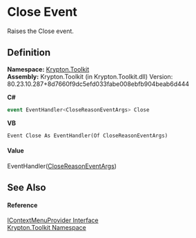 # Close Event


Raises the Close event.



## Definition
**Namespace:** <a href="79d2eac2-21f4-54ff-7552-b20c33c30600.md">Krypton.Toolkit</a>  
**Assembly:** Krypton.Toolkit (in Krypton.Toolkit.dll) Version: 80.23.10.287+8d7660f9dc5efd033fabe008ebfb904beab6d444

**C#**
``` C#
event EventHandler<CloseReasonEventArgs> Close
```
**VB**
``` VB
Event Close As EventHandler(Of CloseReasonEventArgs)
```



#### Value
EventHandler(<a href="5ff18c0a-b745-c559-78c3-83caca416c0c.md">CloseReasonEventArgs</a>)

## See Also


#### Reference
<a href="169231ea-b03a-bb4a-0d84-38bca06f5a4d.md">IContextMenuProvider Interface</a>  
<a href="79d2eac2-21f4-54ff-7552-b20c33c30600.md">Krypton.Toolkit Namespace</a>  
